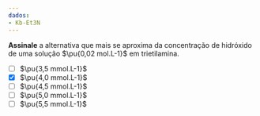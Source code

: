 ```yaml
---
dados:
- Kb-Et3N
---
```


**Assinale** a alternativa que mais se aproxima da concentração de hidróxido de uma solução $\pu{0,02 mol.L-1}$ em trietilamina.

- [ ] $\pu{3,5 mmol.L-1}$
- [x] $\pu{4,0 mmol.L-1}$
- [ ] $\pu{4,5 mmol.L-1}$
- [ ] $\pu{5,0 mmol.L-1}$
- [ ] $\pu{5,5 mmol.L-1}$
